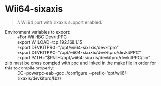 # Wii64-sixaxis
> A Wii64 port with sixaxis support enabled.

<dl>
  <dt>Environment variables to export:</dt>
    <dd>#For Wii HBC DevkitPPC</dd>
    <dd>export WIILOAD=tcp:192.168.1.15</dd>
    <dd>export DEVKITPRO="/opt/wii64-sixaxis/devkitpro"</dd>
    <dd>export DEVKITPPC="/opt/wii64-sixaxis/devkitpro/devkitPPC"</dd>
    <dd>export PATH="$PATH:/opt/wii64-sixaxis/devkitpro/devkitPPC/bin"</dd>

  <dt>zlib must be cross compied with ppc and linked in the make file in order for this to compile properly:</dt>
    <dd>CC=powerpc-eabi-gcc ./configure --prefix=/opt/wii64-sixaxis/devkitpro/libz/</dd>
</dl>

